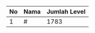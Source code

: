 | No | Nama            | Jumlah Level |
|----|-----------------|--------------|
| 1  | #    |    1783        |
